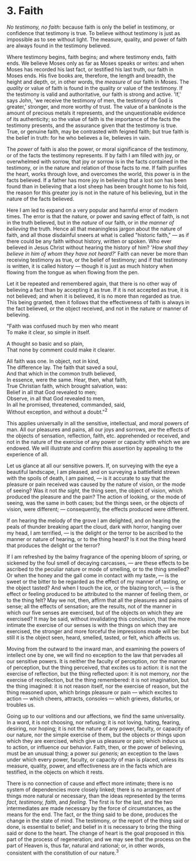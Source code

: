# 3. Faith

*No testimony, no faith:* because faith is only the belief in testimony, or confidence that testimony is true. To believe without testimony is just as impossible as to see without light. The measure, quality, and power of faith are always found in the testimony believed.

Where testimony begins, faith begins; and where testimony ends, faith ends. We believe Moses only as far as Moses speaks or writes: and when Moses has recorded his last fact, or testified his last truth, our faith in Moses ends. His five books are, therefore, the length and breadth, the height and depth, or, in other words, the *measure* of our faith in Moses. The *quality* or value of faith is found in the quality or value of the testimony. If the testimony is valid and authoritative, our faith is strong and active. 'If,' says John, 'we receive the testimony of men, the testimony of God is greater,' stronger, and more worthy of trust. The value of a banknote is the amount of precious metals it represents, and the unquestionable evidence of its authenticity; so the value of faith is the importance of the facts the testimony presents, and the assurance given that the testimony is true. True, or genuine faith, may be contrasted with feigned faith; but true faith is the belief in truth: for he who believes a lie, believes in vain.

The *power* of faith is also the power, or moral significance of the testimony, or of the facts the testimony represents. If by faith I am filled with joy, or overwhelmed with sorrow, that joy or sorrow is in the facts contained in the testimony, or in the nature and relation of those facts to me. If faith purifies the heart, works through love, and overcomes the world, this power is in the facts believed. If a father has more joy in believing that a lost son has been found than in believing that a lost sheep has been brought home to his fold, the reason for this greater joy is not in the nature of his believing, but in the nature of the facts believed.

Here I am led to expand on a very popular and harmful error of modern times. The error is that the nature, or power and saving effect of faith, is not in the truth believed, but in the *nature* of our faith, or in *the manner of believing* the truth. Hence all that meaningless jargon about the nature of faith, and all those disdainful sneers at what is called "historic faith," — as if there could be any faith without history, written or spoken. Who ever believed in Jesus Christ without hearing the history of him? '*How shall they believe in him of whom they have not heard?*' Faith can never be more than receiving testimony as true, or the belief of testimony; and if that testimony is written, it is called history — though it is just as much history when flowing from the tongue as when flowing from the pen.

Let it be repeated and remembered again, that there is no other way of believing a fact than by accepting it as true. If it is not accepted as true, it is not believed; and when it is believed, it is no more than regarded as true. This being granted, then it follows that the effectiveness of faith is always in the fact believed, or the object received, and not in the nature or manner of believing.

"Faith was confused much by men who meant  
To make it clear, so simple in itself.

A thought so basic and so plain,  
That none by comment could make it clearer.

All faith was one. In object, not in kind,  
The difference lay. The faith that saved a soul,  
And that which in the common truth believed,  
In essence, were the same. Hear, then, what faith,  
True Christian faith, which brought salvation, was:  
Belief in all that God revealed to men;  
Observe, in all that God revealed to men,  
In all he promised, threatened, commanded, said,  
Without exception, and without a doubt."<sup>2</sup>

This applies universally in all the sensitive, intellectual, and moral powers of man. All our pleasures and pains, all our joys and sorrows, are the effects of the objects of sensation, reflection, faith, etc. apprehended or received, and not in the nature of the exercise of any power or capacity with which we are endowed. We will illustrate and confirm this assertion by appealing to the experience of all.

Let us glance at all our sensitive powers. If, on surveying with the eye a beautiful landscape, I am pleased, and on surveying a battlefield strewn with the spoils of death, I am pained, — is it accurate to say that the pleasure or pain received was caused by the nature of vision, or the mode of seeing? Was it not *the sight,* the thing seen, the object of vision, which produced the pleasure and the pain? The action of looking, or the mode of seeing, was the same in both cases; but the things seen, or the objects of vision, were different; — consequently, the effects produced were different.

If on hearing the melody of the grove I am delighted, and on hearing the peals of thunder breaking apart the cloud, dark with horror, hanging over my head, I am terrified, — is the delight or the terror to be ascribed to the manner or nature of hearing, or to the thing heard? Is it not the thing heard that produces the delight or the terror?

If I am refreshed by the balmy fragrance of the opening bloom of spring, or sickened by the foul smell of decaying carcasses, — are these effects to be ascribed to the peculiar nature or mode of smelling, or to the thing smelled? Or when the honey and the gall come in contact with my taste, — is the sweet or the bitter to be regarded as the effect of my manner of tasting, or the object tasted? And when I touch the ice, or the blazing torch, — is the effect or feeling produced to be attributed to the manner of feeling them, or to the thing felt? May we not, then, affirm that all the pleasures and pains of sense; all the effects of sensation; are the results, not of the manner in which our five senses are exercised, but of the objects on which they are exercised? It may be said, without invalidating this conclusion, that the more intimate the exercise of our senses is with the things on which they are exercised, the stronger and more forceful the impressions made will be: but still it is the object seen, heard, smelled, tasted, or felt, which affects us.

Moving from the outward to the inward man, and examining the powers of intellect one by one, we will find no exception to the law that pervades all our sensitive powers. It is neither the faculty of perception, nor the manner of perception, but the thing perceived, that excites us to action: it is not the exercise of reflection, but the thing reflected upon: it is not memory, nor the exercise of recollection, but the thing remembered: it is not imagination, but the thing imagined: it is not reason itself, nor the exercise of reason, but the thing reasoned upon, which brings pleasure or pain — which excites to action — which cheers, attracts, consoles — which grieves, disturbs, or troubles us.

Going up to our volitions and our affections, we find the same universality. In a word, it is not choosing, nor refusing; it is not loving, hating, fearing, desiring, nor hoping; it is not the nature of any power, faculty, or capacity of our nature, nor the simple exercise of them, but the objects or things upon which they are exercised, which give us pleasure or pain; which induce us to action, or influence our behavior. Faith, then, or the power of believing, must be an unusual thing; a power *sui generis;* an exception to the laws under which every power, faculty, or capacity of man is placed, unless its measure, quality, power, and effectiveness are in the facts which are testified, in the objects on which it rests.

There is no connection of cause and effect more intimate; there is no system of dependencies more closely linked; there is no arrangement of things more natural or necessary, than the ideas represented by the terms *fact, testimony, faith,* and *feeling.* The first is for the last, and the two intermediates are made necessary by the force of circumstances, as the means for the end. The fact, or the thing said to be done, produces the change in the state of mind. The testimony, or the report of the thing said or done, is essential to belief; and belief in it is necessary to bring the thing said or done to the heart. The change of heart is the goal proposed in this part of the process of regeneration; and we may see that the process on the part of Heaven is, thus far, natural and rational; or, in other words, consistent with the constitution of our nature.<sup>3</sup>
